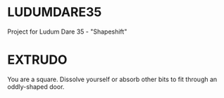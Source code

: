 # LUDUMDARE35
Project for Ludum Dare 35 - "Shapeshift"
# EXTRUDO
You are a square. Dissolve yourself or absorb other bits to fit through an oddly-shaped door.

